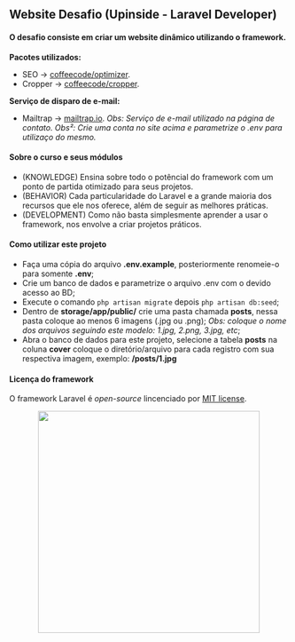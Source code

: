## Website Desafio (Upinside - Laravel Developer)

#### O desafio consiste em criar um website dinâmico utilizando o framework.

**Pacotes utilizados:**
- SEO -> [coffeecode/optimizer](https://packagist.org/packages/coffeecode/optimizer).
- Cropper ->  [coffeecode/cropper](https://packagist.org/packages/coffeecode/cropper).

**Serviço de disparo de e-mail:**
- Mailtrap -> [mailtrap.io](https://mailtrap.io/).
*Obs: Serviço de e-mail utilizado na página de contato.*
*Obs²: Crie uma conta no site acima e parametrize o .env para utilizaço do mesmo.*

#### Sobre o curso e seus módulos

- (KNOWLEDGE) Ensina sobre todo o potêncial do framework com um ponto de partida otimizado para seus projetos.
- (BEHAVIOR) Cada particularidade do Laravel e a grande maioria dos recursos que ele nos oferece, além de seguir as melhores práticas.
- (DEVELOPMENT) Como não basta simplesmente aprender a usar o framework, nos envolve a criar projetos práticos.

#### Como utilizar este projeto
- Faça uma cópia do arquivo **.env.example**, posteriormente renomeie-o para somente **.env**; 
- Crie um banco de dados e parametrize o arquivo .env com o devido acesso ao BD;
- Execute o comando ```php artisan migrate``` depois ```php artisan db:seed```;
- Dentro de **storage/app/public/** crie uma pasta chamada **posts**, nessa pasta coloque ao menos 6 imagens (.jpg ou .png);
*Obs: coloque o nome dos arquivos seguindo este modelo: 1.jpg, 2.png, 3.jpg, etc*;
- Abra o banco de dados para este projeto, selecione a tabela **posts** na coluna **cover** coloque o diretório/arquivo para cada registro com sua respectiva imagem, exemplo: **/posts/1.jpg**

#### Licença do framework

O framework Laravel é *open-source* lincenciado por [MIT license](https://opensource.org/licenses/MIT).


<p align="center"><a href="https://laravel.com" target="_blank"><img src="https://raw.githubusercontent.com/laravel/art/master/logo-lockup/5%20SVG/2%20CMYK/1%20Full%20Color/laravel-logolockup-cmyk-red.svg" width="400"></a></p>
